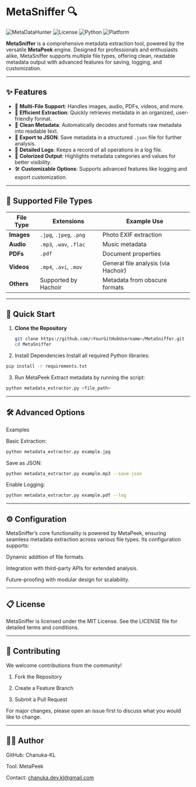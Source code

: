 # MetaSniffer 🔍 

![MetaDataHunter](https://img.shields.io/badge/version-1.0-blue)
![License](https://img.shields.io/badge/license-MIT-green)
![Python](https://img.shields.io/badge/python-3.8%2B-yellow)
![Platform](https://img.shields.io/badge/platform-cross--platform-lightgrey)


**MetaSniffer** is a comprehensive metadata extraction tool, powered by the versatile **MetaPeek** engine. Designed for professionals and enthusiasts alike, MetaSniffer supports multiple file types, offering clean, readable metadata output with advanced features for saving, logging, and customization.

---

## ✨ Features  

- 🌟 **Multi-File Support**: Handles images, audio, PDFs, videos, and more.  
- 🚀 **Efficient Extraction**: Quickly retrieves metadata in an organized, user-friendly format.  
- 🧹 **Clean Metadata**: Automatically decodes and formats raw metadata into readable text.  
- 📂 **Export to JSON**: Save metadata in a structured `.json` file for further analysis.  
- 📜 **Detailed Logs**: Keeps a record of all operations in a log file.  
- 🎨 **Colorized Output**: Highlights metadata categories and values for better visibility.  
- 🛠️ **Customizable Options**: Supports advanced features like logging and export customization.

---

## 📂 Supported File Types  

| File Type  | Extensions              | Example Use |
|------------|--------------------------|-------------|
| **Images** | `.jpg`, `.jpeg`, `.png`  | Photo EXIF extraction |
| **Audio**  | `.mp3`, `.wav`, `.flac`  | Music metadata |
| **PDFs**   | `.pdf`                   | Document properties |
| **Videos** | `.mp4`, `.avi`, `.mov`   | General file analysis (via Hachoir) |
| **Others** | Supported by Hachoir    | Metadata from obscure formats |

---

## 🚀 Quick Start  

1. **Clone the Repository**  
   ```bash
   git clone https://github.com/<YourGitHubUsername>/MetaSniffer.git
   cd MetaSniffer
   ```

2. Install Dependencies
Install all required Python libraries:
```bash
pip install -r requirements.txt
```

3. Run MetaPeek
Extract metadata by running the script:
```bash
python metadata_extractor.py <file_path>
```



---

## 🛠 Advanced Options

Examples

Basic Extraction:
```bash
python metadata_extractor.py example.jpg
```
Save as JSON:
```bash
python metadata_extractor.py example.mp3 --save-json
```
Enable Logging:
```bash
python metadata_extractor.py example.pdf --log
```


---

## ⚙️ Configuration

MetaSniffer’s core functionality is powered by MetaPeek, ensuring seamless metadata extraction across various file types. Its configuration supports:

Dynamic addition of file formats.

Integration with third-party APIs for extended analysis.

Future-proofing with modular design for scalability.


---

## 📋 License

MetaSniffer is licensed under the MIT License. See the LICENSE file for detailed terms and conditions.


---

## 🌟 Contributing

We welcome contributions from the community!

1. Fork the Repository


2. Create a Feature Branch


3. Submit a Pull Request



For major changes, please open an issue first to discuss what you would like to change.


---

## 🧑‍💻 Author

GitHub: Chanuka-KL

Tool: MetaPeek

Contact: chanuka.dev.kl@gmail.com


